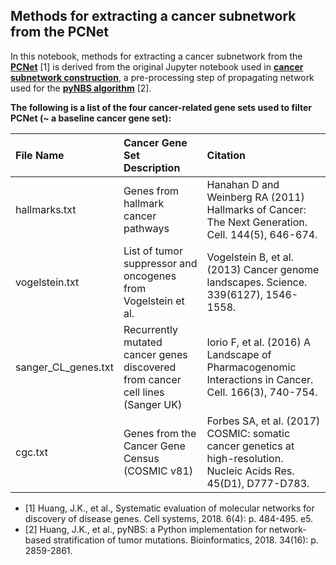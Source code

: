 ## Methods for extracting a cancer subnetwork from the PCNet

In this notebook, methods for extracting a cancer subnetwork from the [__PCNet__](http://www.ndexbio.org/#/network/f93f402c-86d4-11e7-a10d-0ac135e8bacf) [1] is derived from the original Jupyter notebook used in [__cancer subnetwork construction__](https://github.com/idekerlab/pyNBS/blob/master/Supplementary_Notebooks/Cancer%20Subnetwork%20Construction.ipynb), a pre-processing step of propagating network used for the [__pyNBS algorithm__](https://github.com/idekerlab/pyNBS) [2].  

__The following is a list of the four cancer-related gene sets used to filter PCNet (~ a baseline cancer gene set):__  

|File Name|Cancer Gene Set Description|Citation|
|:---|:---|:---|
|hallmarks.txt|Genes from hallmark cancer pathways|Hanahan D and Weinberg RA (2011) Hallmarks of Cancer: The Next Generation. Cell. 144(5), 646-674.|
|vogelstein.txt|List of tumor suppressor and oncogenes from Vogelstein et al.|Vogelstein B, et al. (2013) Cancer genome landscapes. Science. 339(6127), 1546-1558.|
|sanger_CL_genes.txt|Recurrently mutated cancer genes discovered from cancer cell lines (Sanger UK)|Iorio F, et al. (2016) A Landscape of Pharmacogenomic Interactions in Cancer. Cell. 166(3), 740-754.|
|cgc.txt|Genes from the Cancer Gene Census (COSMIC v81)|Forbes SA, et al. (2017) COSMIC: somatic cancer genetics at high-resolution. Nucleic Acids Res. 45(D1), D777-D783.|


- [1] Huang, J.K., et al., Systematic evaluation of molecular networks for discovery of disease genes. Cell systems, 2018. 6(4): p. 484-495. e5.
- [2] Huang, J.K., et al., pyNBS: a Python implementation for network-based stratification of tumor mutations. Bioinformatics, 2018. 34(16): p. 2859-2861.

